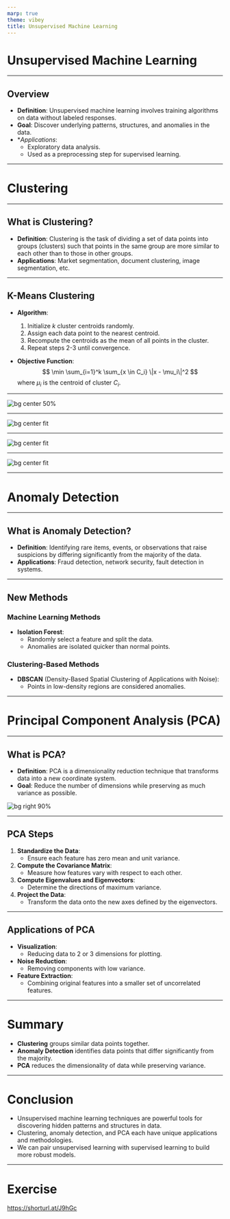 ```yaml
---
marp: true
theme: vibey
title: Unsupervised Machine Learning
---
```


<!-- _class: lead invert -->

# Unsupervised Machine Learning

---

## Overview

- **Definition**: Unsupervised machine learning involves training algorithms on data without labeled responses.
- **Goal**: Discover underlying patterns, structures, and anomalies in the data.
- **Applications*:
  - Exploratory data analysis.
  - Used as a preprocessing step for supervised learning.

---

<!-- _class: lead -->

# Clustering

---

## What is Clustering?

- **Definition**: Clustering is the task of dividing a set of data points into groups (clusters) such that points in the same group are more similar to each other than to those in other groups.
- **Applications**: Market segmentation, document clustering, image segmentation, etc.

---

## K-Means Clustering

- **Algorithm**:
  1. Initialize $k$ cluster centroids randomly.
  2. Assign each data point to the nearest centroid.
  3. Recompute the centroids as the mean of all points in the cluster.
  4. Repeat steps 2-3 until convergence.
  
- **Objective Function**:
  $$
  \min \sum_{i=1}^k \sum_{x \in C_i} \|x - \mu_i\|^2
  $$
  where $\mu_i$ is the centroid of cluster $C_i$.

---

![bg center 50%](images/07_08_03_unsupervised_machine_learning/image.gif)

---

![bg center fit](images/07_08_03_unsupervised_machine_learning/image-3.png)

<!-- _footer: "https://www.reddit.com/r/dataisbeautiful/comments/8ecbjk/using_facebook_data_to_plot_my_friend_network_oc" -->

---

![bg center fit](images/07_08_03_unsupervised_machine_learning/image-1.png)

<!-- _footer: "/r/dataisbeautiful/comments/1b9j9oz/oc_helldivers_ii_steam_reviews_clustering_graph" -->

---

![bg center fit](images/07_08_03_unsupervised_machine_learning/image-2.png)

<!-- _footer: "/r/dataisbeautiful/comments/1b9j9oz/oc_helldivers_ii_steam_reviews_clustering_graph" -->

---

<!-- _class: lead -->

# Anomaly Detection

---

## What is Anomaly Detection?

- **Definition**: Identifying rare items, events, or observations that raise suspicions by differing significantly from the majority of the data.
- **Applications**: Fraud detection, network security, fault detection in systems.

---

## New Methods

### Machine Learning Methods

- **Isolation Forest**: 
  - Randomly select a feature and split the data.
  - Anomalies are isolated quicker than normal points.

### Clustering-Based Methods

- **DBSCAN** (Density-Based Spatial Clustering of Applications with Noise):
  - Points in low-density regions are considered anomalies.

---

<!-- _class: lead -->

# Principal Component Analysis (PCA)

---


## What is PCA?

- **Definition**: PCA is a dimensionality reduction technique that transforms data into a new coordinate system.
- **Goal**: Reduce the number of dimensions while preserving as much variance as possible.

![bg right 90%](images/07_08_03_unsupervised_machine_learning/image.png)

---

## PCA Steps

1. **Standardize the Data**:
   - Ensure each feature has zero mean and unit variance.
2. **Compute the Covariance Matrix**:
   - Measure how features vary with respect to each other.
3. **Compute Eigenvalues and Eigenvectors**:
   - Determine the directions of maximum variance.
4. **Project the Data**:
   - Transform the data onto the new axes defined by the eigenvectors.

---

## Applications of PCA

- **Visualization**:
  - Reducing data to 2 or 3 dimensions for plotting.
- **Noise Reduction**:
  - Removing components with low variance.
- **Feature Extraction**:
  - Combining original features into a smaller set of uncorrelated features.

---

# Summary

- **Clustering** groups similar data points together.
- **Anomaly Detection** identifies data points that differ significantly from the majority.
- **PCA** reduces the dimensionality of data while preserving variance.

---

# Conclusion

- Unsupervised machine learning techniques are powerful tools for discovering hidden patterns and structures in data.
- Clustering, anomaly detection, and PCA each have unique applications and methodologies.
- We can pair unsupervised learning with supervised learning to build more robust models.

---

# Exercise

https://shorturl.at/J9hGc